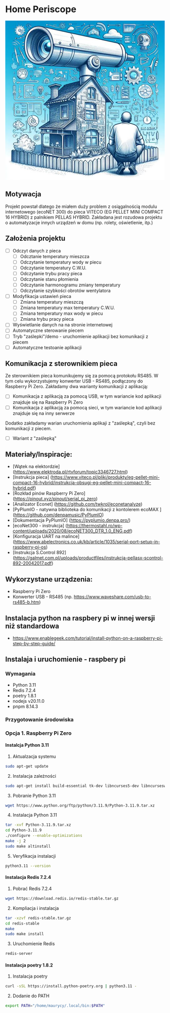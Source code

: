 # Home Periscope

![image](img/home-periscope.png)

## Motywacja

Projekt powstał dlatego że miałem duży problem z osiągalnością modulu internetowego (ecoNET 300)
do pieca VITECO (EG PELLET MINI COMPACT 16 HYBRID) z palnikiem PELLAS HYBRID.
Zakładana jest rozudowa projektu o automatyzacje innych urządzeń w domu (np. rolety, oświetlenie, itp.)

## Założenia projektu

- [ ] Odczyt danych z pieca
  - [ ] Odcztanie temperatury mieszcza
  - [ ] Odczytanie temperatury wody w piecu
  - [ ] Odczytanie temperatury C.W.U.
  - [ ] Odczytanie trybu pracy pieca
  - [ ] Odczytanie stanu płomienia
  - [ ] Odczytanie harmonogramu zmiany temperatury
  - [ ] Odczytanie szybkości obrotów wentylatora
- [ ] Modyfikacja ustawień pieca
  - [ ] Zmiana temperatury mieszczą
  - [ ] Zmiana temperatury max temperatury C.W.U.
  - [ ] Zmiana temperatury max wody w piecu
  - [ ] Zmiana trybu pracy pieca
- [ ] Wyświetlanie danych na na stronie internetowej
- [ ] Automatyczne sterowanie piecem
- [ ] Tryb "zaślepki"/demo - uruchomienie aplikacji bez komunikacji z piecem
- [ ] Automatyczne testoanie aplikacji

## Komunikacja z sterownikiem pieca

Ze sterownikiem pieca komunikujemy się za pomocą protokołu RS485. W tym celu wykorzystujemy konwerter USB - RS485, podłączony do Raspberry Pi Zero.
Zakładamy dwa warianty komunikacji z aplikacją: 
- [ ] Komunikacja z aplikacją za pomocą USB, w tym wariancie kod aplikacji znajduje się na Raspberry Pi Zero
- [ ] Komunikacja z aplikacją za pomocą sieci, w tym wariancie kod aplikacji znajduje się na inny serwerze

Dodatko zakładamy warian uruchomienia aplikaji z "zaślepką", czyli bez komunikacji z piecem.

- [ ] Wariant z "zaślepką"

## Materiały/Inspiracje:

 - [Wątek na elektordzie] (https://www.elektroda.pl/rtvforum/topic3346727.html)
 - [Instrukcja pieca] (https://www.viteco.pl/pliki/produkty/eg-pellet-mini-compact-16-hybrid/instrukcja-obsugi-eg-pellet-mini-compact-16-hybrid.pdf)
 - [Rozkład pinów Raspberry Pi Zero] (https://pinout.xyz/pinout/serial_pi_zero)
 - [Analizator Econet] (https://github.com/twkrol/econetanalyze)
 - [PyPlumIO - natywna biblioteka do komunikacji z kontolerem ecoMAX ] (https://github.com/denpamusic/PyPlumIO)
 - [Dokumentacja PyPlumIO] (https://pyplumio.denpa.pro/)
 - [ecoNet300 - instrukcja] (https://thermostahl.ro/wp-content/uploads/2020/08/ecoNET300_DTR_1.0_ENG.pdf)
 - [Konfiguracja UART na malince] (https://www.abelectronics.co.uk/kb/article/1035/serial-port-setup-in-raspberry-pi-os)
 - [Instrukcja S.Control 892] (https://galmet.com.pl/uploads/productfiles/instrukcja-pellasx-scontrol-892-20042017.pdf)

## Wykorzystane urządzenia:

 - Raspberry Pi Zero
 - Konwerter USB - RS485 (np. https://www.waveshare.com/usb-to-rs485-b.htm)

## Instalacja python na raspbery pi w innej wersji niż standardowa 

 - https://www.enablegeek.com/tutorial/install-python-on-a-raspberry-pi-step-by-step-guide/

## Instalaja i uruchomienie - raspbery pi

### Wymagania

- Python 3.11
- Redis 7.2.4
- poetry 1.8.1
- nodejs v20.11.0
- pnpm 8.14.3

### Przygotowanie środowiska

### Opcja 1. Raspberry Pi Zero

#### Instalcja Python 3.11

1. Aktualzacja systemu
```bash
sudo apt-get update
```

2. Instalacja zależności
```bash
sudo apt-get install build-essential tk-dev libncurses5-dev libncursesw5-dev libreadline6-dev libdb5.3-dev libgdbm-dev libsqlite3-dev libssl-dev libbz2-dev libexpat1-dev liblzma-dev zlib1g-dev libffi-dev
```

3. Pobranie Python 3.11
```bash
wget https://www.python.org/ftp/python/3.11.9/Python-3.11.9.tar.xz
```

4. Instalacja Python 3.11
```bash
tar -xvf Python-3.11.9.tar.xz
cd Python-3.11.9
./configure --enable-optimizations
make -j 2
sudo make altinstall
```

5. Veryfikacja instalacji
```bash
python3.11 --version
```

#### Instalacja Redis 7.2.4

1. Pobrać Redis 7.2.4
```bash
wget https://download.redis.io/redis-stable.tar.gz
```

2. Kompliacja i instalacja
```bash
tar -xzvf redis-stable.tar.gz
cd redis-stable
make
sudo make install
```

3. Uruchomienie Redis
```bash
redis-server
```

#### Instalacja poetry 1.8.2

1. Instalacja poetry
```bash
curl -sSL https://install.python-poetry.org | python3.11 -
```

2. Dodanie do PATH
```bash
export PATH="/home/maurycy/.local/bin:$PATH"
```
